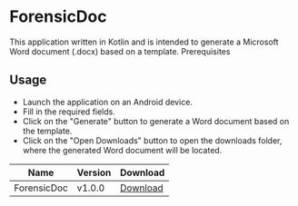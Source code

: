 # ForensicDoc

This application written in Kotlin and is intended to generate a Microsoft Word document (.docx)
based on a template.
Prerequisites

## Usage

- Launch the application on an Android device.
- Fill in the required fields.
- Click on the "Generate" button to generate a Word document based on the template.
- Click on the "Open Downloads" button to open the downloads folder, where the generated Word
  document will be located.

| Name        | Version | Download                                                                            |
|-------------|---------|-------------------------------------------------------------------------------------|
| ForensicDoc | v1.0.0  | [Download](https://github.com/jaytrairat/android-forensic-doc/blob/master/ForensicDoc.apk) |
